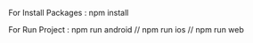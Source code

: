 For Install Packages : npm install

For Run Project : npm run android // npm run ios // npm run web
